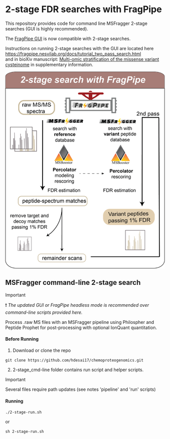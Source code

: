 # 2-stage FDR searches with FragPipe 
This repository provides code for command line MSFragger 2-stage searches (GUI is highly recommended).

The [FragPipe GUI](https://github.com/Nesvilab/FragPipe) is now compatible with 2-stage searches. 

Instructions on running 2-stage searches with the GUI are located here https://fragpipe.nesvilab.org/docs/tutorial_two_pass_search.html \
and in bioXiv manuscript: [Multi-omic stratification of the missense variant cysteinome](https://doi.org/10.1101/2023.08.12.553095) in supplementary information.

![Model](scheme_2.png)

## MSFragger command-line 2-stage search
>[!IMPORTANT]
>:exclamation:
>_The updated GUI or FragPipe headless mode is recommended over command-line scripts provided here._ 

Process .raw MS files with an MSFragger pipeline using Philospher and Peptide Prophet for post-processing with optional IonQuant quantitation. 

#### Before Running

1. Download or clone the repo

  ```
git clone https://github.com/hdesai17/chemoproteogenomics.git
  ```

2. 2-stage_cmd-line folder contains run script and helper scripts.
  
>[!IMPORTANT]
>Several files require path updates (see notes 'pipeline' and 'run' scripts)

#### Running
   
```
./2-stage-run.sh
```
or
```
sh 2-stage-run.sh
```
 


